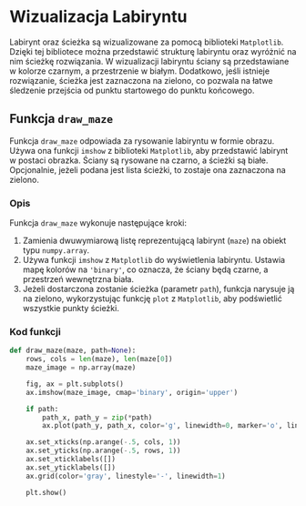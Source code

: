 # Wizualizacja Labiryntu

Labirynt oraz ścieżka są wizualizowane za pomocą biblioteki `Matplotlib`. Dzięki tej bibliotece można przedstawić strukturę labiryntu oraz wyróżnić na nim ścieżkę rozwiązania. W wizualizacji labiryntu ściany są przedstawiane w kolorze czarnym, a przestrzenie w białym. Dodatkowo, jeśli istnieje rozwiązanie, ścieżka jest zaznaczona na zielono, co pozwala na łatwe śledzenie przejścia od punktu startowego do punktu końcowego.

## Funkcja `draw_maze`

Funkcja `draw_maze` odpowiada za rysowanie labiryntu w formie obrazu. Używa ona funkcji `imshow` z biblioteki `Matplotlib`, aby przedstawić labirynt w postaci obrazka. Ściany są rysowane na czarno, a ścieżki są białe. Opcjonalnie, jeżeli podana jest lista ścieżki, to zostaje ona zaznaczona na zielono.

### Opis

Funkcja `draw_maze` wykonuje następujące kroki:

1. Zamienia dwuwymiarową listę reprezentującą labirynt (`maze`) na obiekt typu `numpy.array`.
2. Używa funkcji `imshow` z `Matplotlib` do wyświetlenia labiryntu. Ustawia mapę kolorów na `'binary'`, co oznacza, że ściany będą czarne, a przestrzeń wewnętrzna biała.
3. Jeżeli dostarczona zostanie ścieżka (parametr `path`), funkcja narysuje ją na zielono, wykorzystując funkcję `plot` z `Matplotlib`, aby podświetlić wszystkie punkty ścieżki.

### Kod funkcji

```python
def draw_maze(maze, path=None):
    rows, cols = len(maze), len(maze[0])
    maze_image = np.array(maze)  

    fig, ax = plt.subplots()  
    ax.imshow(maze_image, cmap='binary', origin='upper')  

    if path:
        path_x, path_y = zip(*path) 
        ax.plot(path_y, path_x, color='g', linewidth=0, marker='o', linestyle='')  

    ax.set_xticks(np.arange(-.5, cols, 1)) 
    ax.set_yticks(np.arange(-.5, rows, 1))  
    ax.set_xticklabels([]) 
    ax.set_yticklabels([])  
    ax.grid(color='gray', linestyle='-', linewidth=1) 

    plt.show() 
```